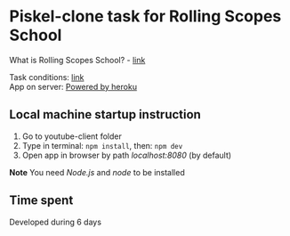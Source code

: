 # Piskel-clone task for Rolling Scopes School
What is Rolling Scopes School? - [link](https://rs.school/)

Task conditions: [link](https://github.com/rolling-scopes-school/tasks/blob/2018-Q3/tasks/youtube.md)\
App on server: [Powered by heroku](https://rss-youtube-client.herokuapp.com/)

## Local machine startup instruction

1. Go to youtube-client folder
2. Type in terminal:
  `npm install`,
  then:
  `npm dev`
3. Open app in browser by path _localhost:8080_ (by default)

__Note__ You need _Node.js_ and _node_ to be installed

## Time spent

Developed during 6 days
